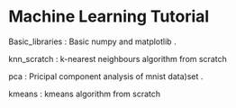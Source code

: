 # Machine Learning Tutorial 

Basic_libraries : Basic numpy and matplotlib .

knn_scratch : k-nearest neighbours algorithm from scratch

pca : Pricipal component analysis of mnist data)set . 

kmeans : kmeans algorithm from scratch

